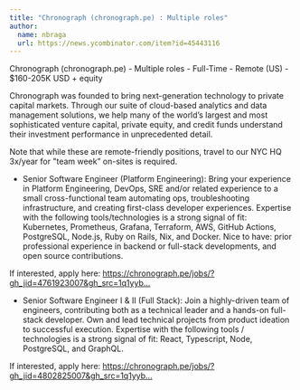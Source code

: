 ```yaml
---
title: "Chronograph (chronograph.pe) : Multiple roles"
author:
  name: nbraga
  url: https://news.ycombinator.com/item?id=45443116
---
```

Chronograph (chronograph.pe) - Multiple roles - Full-Time - Remote (US) - $160-205K USD + equity

Chronograph was founded to bring next-generation technology to private capital markets. Through our suite of cloud-based analytics and data management solutions, we help many of the world’s largest and most sophisticated venture capital, private equity, and credit funds understand their investment performance in unprecedented detail.

Note that while these are remote-friendly positions, travel to our NYC HQ 3x&#x2F;year for &quot;team week” on-sites is required.

* Senior Software Engineer (Platform Engineering): Bring your experience in Platform Engineering, DevOps, SRE and&#x2F;or related experience to a small cross-functional team automating ops, troubleshooting infrastructure, and creating first-class developer experiences. Expertise with the following tools&#x2F;technologies is a strong signal of fit: Kubernetes, Prometheus, Grafana, Terraform, AWS, GitHub Actions, PostgreSQL, Node.js, Ruby on Rails, Nix, and Docker. Nice to have: prior professional experience in backend or full-stack developments, and open source contributions.

If interested, apply here: <a href="https:&#x2F;&#x2F;chronograph.pe&#x2F;jobs&#x2F;?gh_jid=4761923007&amp;gh_src=1q1yybxf7us" rel="nofollow">https:&#x2F;&#x2F;chronograph.pe&#x2F;jobs&#x2F;?gh_jid=4761923007&amp;gh_src=1q1yyb...</a>

* Senior Software Engineer I &amp; II (Full Stack): Join a highly-driven team of engineers, contributing both as a technical leader and a hands-on full-stack developer. Own and lead technical projects from product ideation to successful execution. Expertise with the following tools &#x2F; technologies is a strong signal of fit: React, Typescript, Node, PostgreSQL, and GraphQL.

If interested, apply here: <a href="https:&#x2F;&#x2F;chronograph.pe&#x2F;jobs&#x2F;?gh_jid=4802825007&amp;gh_src=1q1yybxf7us" rel="nofollow">https:&#x2F;&#x2F;chronograph.pe&#x2F;jobs&#x2F;?gh_jid=4802825007&amp;gh_src=1q1yyb...</a>
<JobApplication />

